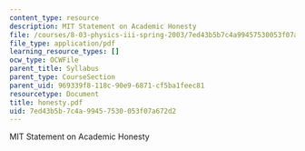 ```yaml
---
content_type: resource
description: MIT Statement on Academic Honesty
file: /courses/8-03-physics-iii-spring-2003/7ed43b5b7c4a99457530053f07a672d2_honesty.pdf
file_type: application/pdf
learning_resource_types: []
ocw_type: OCWFile
parent_title: Syllabus
parent_type: CourseSection
parent_uid: 969339f8-118c-90e9-6871-cf5ba1feec81
resourcetype: Document
title: honesty.pdf
uid: 7ed43b5b-7c4a-9945-7530-053f07a672d2
---
```

MIT Statement on Academic Honesty

